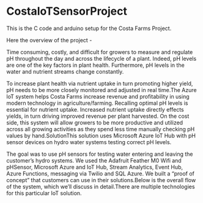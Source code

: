 # CostaIoTSensorProject
This is the C code and arduino setup for the Costa Farms Project. 

Here the overview of the project - 


Time consuming, costly, and difficult for growers to measure and regulate pH throughout the day and across the lifecycle of a plant.  Indeed, pH levels are one of the key factors in plant health. Furthermore, pH levels in the water and nutrient streams change constantly. 


To increase plant health via nutrient uptake in turn promoting higher yield, pH needs to be more closely monitored and adjusted in real time.The Azure loT system helps Costa Farms increase revenue and profitability in using modern technology in agriculture/farming. Recalling optimal pH levels is essential for nutrient uptake. Increased nutrient uptake directly effects yields, in turn driving improved revenue per plant harvested. On the cost side, this system will allow growers to be more productive and utilized across all growing activities as they spend less time manually checking pH values by hand.SolutionThis solution uses Microsoft Azure IoT Hub with pH sensor devices on hydro water systems testing correct pH levels. 

The goal was to use pH sensors for testing water entering and leaving the customer’s hydro systems. We used the Adafruit Feather M0 Wifi and pHSensor, Microsoft Azure and IoT Hub, Stream Analytics, Event Hub, Azure Functions, messaging via Twilio and SQL Azure. We built a “proof of concept” that customers can use in their solutions.Below is the overall flow of the system, which we’ll discuss in detail.There are multiple technologies for this particular IoT solution.
